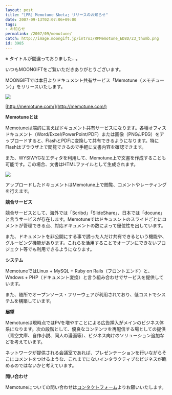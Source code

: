 ```yaml
---
layout: post
title: "[PR] Memotune &beta; リリースのお知らせ"
date: 2007-09-13T02:07:06+09:00
tags: 
- お知らせ
permalink: /2007/09/memotune/
catch: http://image.moongift.jp/intro3/RPMemotune_ED8D/23_thumb.png
id: 3985
---
```

※ タイトルが間違っておりました…。   
  
いつもMOONGIFTをご覧いただきありがとうございます。   
  
MOONGIFTでは本日よりドキュメント共有サービス「Memotune（メモチューン）」をリリースいたします。   
  
[![](http://image.moongift.jp/intro3/RPMemotune_ED8D/223.png)](http://memotune.com/)  
  
[http://memotune.com/](http://memotune.com/)  
  
<!--more-->  
  
**Memotuneとは**  
  
Memotuneは端的に言えばドキュメント共有サービスになります。各種オフィスドキュメント（Word/Excel/PowerPoint/PDF）または画像（PNG/JPEG）をアップロードすると、FlashとPDFに変換して共有できるようになります。特にFlashはブラウザ上で閲覧できるので手軽に文書内容を確認できます。   
  
また、WYSIWYGなエディタを利用して、Memotune上で文書を作成することも可能です。この場合、文書はHTMLファイルとして生成されます。   
  
[![](http://image.moongift.jp/intro3/RPMemotune_ED8D/23_thumb.png)](http://image.moongift.jp/intro3/RPMemotune_ED8D/232.png)  
  
アップロードしたドキュメントはMemotune上で閲覧、コメントやレーティングを行えます。   
  
**競合サービス**  
  
競合サービスとして、海外では「Scribd」「SlideShare」、日本では「docune」と言うサービスが存在します。Memotuneではドキュメントのスライドごとにコメントが管理できる点、対応ドキュメントの数によって優位性を出しています。   
  
また、ドキュメントを非公開にする事で誘った人だけ共有できるという機能や、グルーピング機能があります。これらを活用することでオープンにできないプロジェクト等でも利用できるようになります。   
  
**システム**  
  
MemotuneではLinux + MySQL + Ruby on Rails（フロントエンド）と、Wndows + PHP（ドキュメント変換）と言う組み合わせでサービスを提供しています。   
  
また、随所でオープンソース・フリーウェアが利用されており、低コストでシステムを構築しています。   
  
**展望**  
  
Memotuneは現時点ではPVを増やすことによる広告挿入がメインのビジネス体系になります。次の段階として、優良なコンテンツを再配信する場としての提供（青空文庫、自作小説、同人の漫画等）、ビジネス向けのソリューション追加などを考えています。   
  
ネットワークが提供される会議室であれば、プレゼンテーションを行いながらそこにコメントをつけるような、これまでにないインタラクティブなビジネスが臨めるのではないかと考えています。   
  
**問い合わせ**  
  
Memotuneについての問い合わせは[コンタクトフォーム](http://memotune.com/r/page/contact_us)よりお願いいたします。

